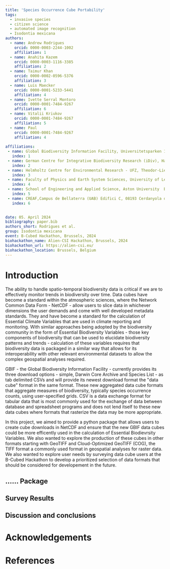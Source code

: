 ```yaml
---
title: 'Species Occurrence Cube Portability'
tags:
  - invasive species
  - citizen science
  - automated image recognition
  - Isodontia mexicana
authors:
  - name: Andrew Rodrigues
    orcid: 0000-0003-2244-1002
    affiliation: 1
  - name: Anahita Kazem
    orcid: 0000-0003-1116-3385
    affiliation: 2
  - name: Taimur Khan
    orcid: 0000-0002-0596-5376
    affiliation: 3  
  - name: Luis Maecker
    orcid: 0000-0001-5233-5441
    affiliation: 4  
  - name: Ivette Serral Montoro
    orcid: 0000-0001-7484-9267
    affiliation: 6   
  - name: Vitalii Kriukov
    orcid: 0000-0001-7484-9267
    affiliation: 5  
  - name: Paul
    orcid: 0000-0001-7484-9267
    affiliation: 4  
    
affiliations:
 - name: Global Biodiversity Information Facility, Universitetsparken 15, DK-2100 Copenhagen, Denmark
   index: 1
 - name: German Centre for Integrative Biodiversity Research (iDiv), Halle-Jena-Leipzig, Puschstrasse 4, 04103 Leipzig, Germany
   index: 2
 - name: Helmholtz Centre for Environmental Research - UFZ, Theodor-Lieser-Str. 4, 06120 Halle, Germany 
   index: 3
 - name: Faculty of Physics and Earth System Sciences, University of Leipzig, Linnéstraße 5, 04103 Leipzig
   index: 4
 - name: School of Engineering and Applied Science, Aston University  B4 7ET Birmingham, United Kingdom
   index: 5
 - name: CREAF,Campus de Bellaterra (UAB) Edifici C, 08193 Cerdanyola del Vallès, Spain
   index: 6
 

date: 05. April 2024
bibliography: paper.bib
authors_short: Rodrigues et al.
group: Isodontia mexicana
event: B-Cubed Hackathon, Brussels, 2024
biohackathon_name: Alien-CSI Hackathon, Brussels, 2024
biohackathon_url: https://alien-csi.eu/
biohackathon_location: Brussels, Belgium
---
```


# Introduction

The ability to handle spatio-temporal biodiversity data is critical if we are to effectively monitor trends in biodiversity over time. Data cubes have become a standard within the atmospheric sciences, where the Network Common Data Form - NetCDF - allow users to slice data in whichever dimensions the user demands and come with well developed metadata standards.  They and have become a standard for the calculation of Essential Climate Variables that are used in climate reporting and monitoring. With similar approaches being adopted by the biodiversity community in the form of Essential Biodiversity Variables - those key components of biodiversity that can be used to elucidate biodiversity patterns and trends - calculation of these variables requires that biodiversity data is packaged in a similar way that allows for its interoperability with other relevant environmental datasets to allow the complex geospatial analyses required.  

GBIF - the Global Biodiversity Information Facility - currently provides its three download options - simple, Darwin Core Archive and Species List - as tab delimited CSVs and will provide its newest download format the "data cube" format in the same format. These new aggregated data cube formats that aggregate measures of biodiversity, typically species occurrence counts, using user-specified grids. CSV is a data exchange format for tabular data that is most commonly used for the exchange of data between database and spreadsheet programs and does not lend itself to these new data cubes where formats that rasterize the data may be more appropriate.

In this project, we aimed to provide a python package that allows users to create cube downloads in NetCDF and ensure that the new GBIF data cubes could be more efficently used in the calculation of Essential Biodievrsity Variables.  We also wanted to explore the production of these cubes in other formats starting with GeoTIFF and Cloud-Optimized GeoTIFF (COG), the TIFF format a commonly used format in geospatial analyses for raster data.  We also wanted to explore user needs by surveying data cube users at the B-Cubed Hackathon to develop a prioritized selection of data formats that should be considered for developement in the future. 

## ...... Package



## Survey Results
### 


## Discussion and conclusions



# Acknowledgements

# References





